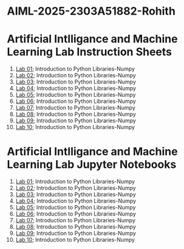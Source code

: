 # AIML-2025-2303A51882-Rohith
# Artificial Intlligance and Machine Learning Lab Instruction Sheets
1.  [Lab 01](https://github.com/2303a51882/AIML-2025/blob/ee3b50583e0a1869b596a22817c33c8ba62a1c96/AIML_A1.pdf); Introduction to Python Libraries-Numpy
2.  [Lab 02](https://github.com/2303a51882/AIML-2025/blob/3624a27d7c1dd4c0b147e7106192a24bd2bbb109/AIML_A2.pdf); Introduction to Python Libraries-Numpy
3.  [Lab 03](https://github.com/2303a51882/AIML-2025/blob/1c3308867b1e75dc613dd5b9f753a878f827e5f3/AIML_A3.pdf); Introduction to Python Libraries-Numpy
4.  [Lab 04](https://github.com/2303a51882/AIML-2025/blob/362d8ecfaa3850b56ff606efc82ef4e33d619021/AIML_A4.pdf); Introduction to Python Libraries-Numpy
5.  [Lab 05](https://github.com/2303a51882/AIML-2025/blob/main/AIML_A5.pdf); Introduction to Python Libraries-Numpy
6.  [Lab 06](https://github.com/2303a51882/AIML-2025/blob/main/AIML_A6.pdf); Introduction to Python Libraries-Numpy
7.  [Lab 07](https://github.com/2303a51882/AIML-2025/blob/main/AIML_A7.pdf); Introduction to Python Libraries-Numpy
8.  [Lab 08](https://github.com/2303a51882/AIML-2025/blob/main/AIML_A8.pdf); Introduction to Python Libraries-Numpy
9.  [Lab 09](https://github.com/2303a51882/AIML-2025/blob/main/AIML_A9.pdf); Introduction to Python Libraries-Numpy
10.  [Lab 10](https://github.com/2303a51882/AIML-2025/blob/main/AIML_A10.pdf); Introduction to Python Libraries-Numpy

# Artificial Intlligance and Machine Learning Lab Jupyter Notebooks
1.  [Lab 01](https://github.com/2303a51882/AIML-2025/blob/21b97c43af471d5a00e80beed9cb9cbc3c278845/LAB_01_AIML.ipynb); Introduction to Python Libraries-Numpy
2.  [Lab 02](https://github.com/2303a51882/AIML-2025/blob/8b903f0be12b6e9bf3770980d31cbfe11ceeec6e/Lab_02_AIML.ipynb); Introduction to Python Libraries-Numpy
3.  [Lab 03](https://github.com/2303a51882/AIML-2025/blob/main/Lab03_AIML.ipynb); Introduction to Python Libraries-Numpy
4.  [Lab 04](https://github.com/2303a51882/AIML-2025/blob/main/Lab04_AIML.ipynb); Introduction to Python Libraries-Numpy
5.  [Lab 05](https://github.com/2303a51882/AIML-2025/blob/main/AIML_LAB05.ipynb); Introduction to Python Libraries-Numpy
6.  [Lab 06](https://github.com/2303a51882/AIML-2025/blob/main/AIML_LAB06.ipynb); Introduction to Python Libraries-Numpy
7.  [Lab 07](https://github.com/2303a51882/AIML-2025/blob/main/Lab07_AIML.ipynb); Introduction to Python Libraries-Numpy
8.  [Lab 08](https://github.com/2303a51882/AIML-2025/blob/main/Lab_08_AIML.ipynb); Introduction to Python Libraries-Numpy
9.  [Lab 09](https://github.com/2303a51882/AIML-2025/blob/main/Lab_09_AIML.ipynb); Introduction to Python Libraries-Numpy
10.  [Lab 10](https://github.com/2303a51882/AIML-2025/blob/main/Lab_10_AIML.ipynb); Introduction to Python Libraries-Numpy
